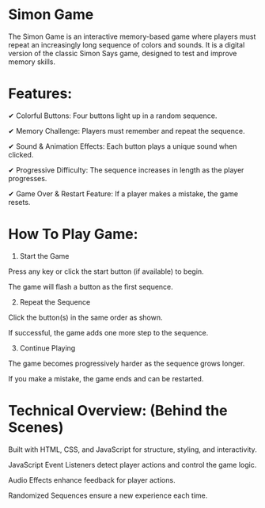 # Simon Game
The Simon Game is an interactive memory-based game where players must repeat an increasingly long sequence of colors and sounds. It is a digital version of the classic Simon Says game, designed to test and improve memory skills.

# Features:

✔ Colorful Buttons: Four buttons light up in a random sequence.

✔ Memory Challenge: Players must remember and repeat the sequence.

✔ Sound & Animation Effects: Each button plays a unique sound when clicked.

✔ Progressive Difficulty: The sequence increases in length as the player progresses.

✔ Game Over & Restart Feature: If a player makes a mistake, the game resets.

# How To Play Game:

1. Start the Game
   
Press any key or click the start button (if available) to begin.

The game will flash a button as the first sequence.

2. Repeat the Sequence
   
Click the button(s) in the same order as shown.

If successful, the game adds one more step to the sequence.

3. Continue Playing

The game becomes progressively harder as the sequence grows longer.

If you make a mistake, the game ends and can be restarted.

# Technical Overview: (Behind the Scenes)
Built with HTML, CSS, and JavaScript for structure, styling, and interactivity.

JavaScript Event Listeners detect player actions and control the game logic.

Audio Effects enhance feedback for player actions.

Randomized Sequences ensure a new experience each time.
